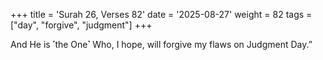 +++
title = 'Surah 26, Verses 82'
date = '2025-08-27'
weight = 82
tags = ["day", "forgive", "judgment"]
+++

And He is ˹the One˺ Who, I hope, will forgive my flaws on Judgment Day.”